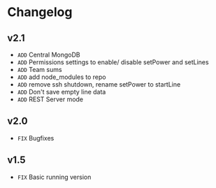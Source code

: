 # Changelog

## v2.1
- `ADD` Central MongoDB
- `ADD` Permissions settings to enable/ disable setPower and setLines
- `ADD` Team sums
- `ADD` add node_modules to repo
- `ADD` remove ssh shutdown, rename setPower to startLine
- `ADD` Don't save empty line data
- `ADD` REST Server mode

## v2.0
- `FIX` Bugfixes

## v1.5
- `FIX` Basic running version
